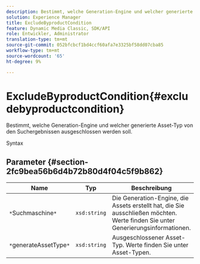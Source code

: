 ```yaml
---
description: Bestimmt, welche Generation-Engine und welcher generierte Asset-Typ von den Suchergebnissen ausgeschlossen werden soll.
solution: Experience Manager
title: ExcludeByproductCondition
feature: Dynamic Media Classic, SDK/API
role: Entwickler, Administrator
translation-type: tm+mt
source-git-commit: 052bfcbcf1bd4ccf60afa7e3325bf58dd07cba85
workflow-type: tm+mt
source-wordcount: '65'
ht-degree: 9%

---
```



# ExcludeByproductCondition{#excludebyproductcondition}

Bestimmt, welche Generation-Engine und welcher generierte Asset-Typ von den Suchergebnissen ausgeschlossen werden soll.

Syntax

## Parameter {#section-2fc9bea56b6d4b72b80d4f04c5f9b862}

| Name | Typ | Beschreibung |
|---|---|---|
| `*`Suchmaschine`*` | `xsd:string` | Die Generation-Engine, die Assets erstellt hat, die Sie ausschließen möchten. Werte finden Sie unter Generierungsinformationen. |
| `*`generateAssetType`*` | `xsd:string` | Ausgeschlossener Asset-Typ. Werte finden Sie unter Asset-Typen. |

